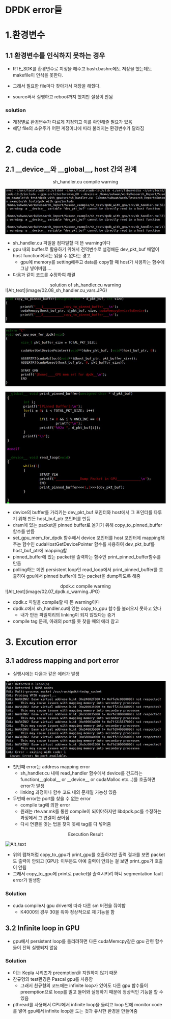 # DPDK error들

# 1.환경변수

## 1.1 환경변수를 인식하지 못하는 경우

* RTE_SDK를 환경변수로 지정을 해주고 bash.bashrc에도 저장을 했는데도 makefile이 인식을 못한다.

* 그래서 필요한 file마다 찾아가서 저장을 해줬다.
* source써서 실행하고 reboot까지 했지만 설정이 안됨



### solution

* 계정별로 환경변수가 다르게 지정되고 이를 확인해줄 필요가 있음
* 해당 file의 소유주가 어떤 계정이냐에 따라 불러지는 환경변수가 달라짐



# 2. cuda code

## 2.1 \_\_device\_\_와 \_\_global\_\_, host 간의 관계



<center> sh_handler.cu compile warning </center>

![Alt_text](image/02.07_sh_handler.cu_warning.JPG)

* sh_handler.cu 파일을 컴파일할 때 뜬 warning이다
* gpu 내의 buffer로 활용하기 위해서 전역변수로 설정해둔 dev_pkt_buf 배열이 host function에서는 읽을 수 없다는 경고
  * gpu에 memory를 setting해주고 data를 copy할 때 host가 사용하는 함수에 그냥 넣어버림....
* 다음과 같이 코드를 수정하여 해결



<center> solution of sh_handler.cu warning </center>
![Alt_text](image/02.08_sh_handler.cu_vars.JPG)

![Alt_text](image/02.08_sh_handler.cu_copy_to_pinned_buffer.JPG)

![Alt_text](image/02.08_sh_handler.cu_set_gpu_mem_add_get_ptr.JPG)

![Alt_text](image/02.08_sh_handler.cu_rest_code.JPG)

* device의 buffer를 가리키는 dev_pkt_buf 포인터와 host에서 그 포인터를 다루기 위해 만든 host_buf_ptr 포인터를 만듬
* dram에 있는 packet을 pinned buffer로 옮기기 위해 copy_to_pinned_buffer 함수를 만듬
* set_gpu_mem_for_dpdk 함수에서 device 포인터를 host 포인터에 mapping해주는 함수인 cudaHostGetDevicePointer 함수를 사용하여 dev_pkt_buf를 host_buf_ptr에 mapping함
* pinned_buffer에 있는 packet을 출력하는 함수인 print_pinned_buffer함수를 만듬
* polling하는 메인 persistent loop인 read_loop에서 print_pinned_buffer를 호출하여 gpu에서 pinned buffer에 있는 packet을 dump하도록 해줌



<center> dpdk.c compile warning </center>
![Alt_text](image/02.07_dpdk.c_warning.JPG)

* dpdk.c 파일을 compile할 때 뜬 warning이다
* dpdk.c에서 sh_handler.cu에 있는 copy_to_gpu 함수를 불러오지 못하고 있다
  * 내가 만든 파일끼리의 linking이 되지 않았다는 증거
* compile tag 문제, 아래의 port를 못 찾을 때의 에러 참고



# 3. Excution error

## 3.1 address mapping and port error

* 실행시에는 다음과 같은 에러가 발생

![Alt_text](image/02.13_excution_error.JPG)



* 첫번째 error는 address mapping error
  * sh_handler.cu 내에 read_handler 함수에서 device를 건드리는 function(\_\_global\_\_ or \_\_device\_\_ or cudaMalloc etc...)를 호출하면 error가 발생
  * linking 과정이나 함수 코드 내의 문제일 가능성 있음
* 두번째 error는 port를 찾을 수 없는 error
  * compile tag에 의한 error
  * 원래는 rte.var.mk를 통한 compile이 되어야하지만 libdpdk.pc를 수정하는 과정에서 그 연결이 끊어짐
  * 다시 연결을 잇는 법을 찾지 못해 tag를 다 넣어줌



<center>  Execution Result </center>

![Alt_text](C:/Users/김수환/AppData/Local/Packages/CanonicalGroupLimited.Ubuntu18.04onWindows_79rhkp1fndgsc/LocalState/rootfs/home/add/work/Research_Report/image/02.17_output.JPG)



* 위의 캡쳐처럼 copy_to_gpu가 print_gpu를 호출하지만 출력 결과를 보면 packet도 출력이 안되고 [GPU]: 이부분도 아예 출력이 안되는 걸 보면 print_gpu가 호출이 안됨
* 그래서 copy_to_gpu에 print로 packet을 출력시키려 하니 segmentation fault error가 발생함

### Solution

* cuda compile시 gpu driver에 따라 다른 sm 버젼을 줘야함
  * K4000의 경우 30을 줘야 정상적으로 제 기능을 함

## 3.2 Infinite loop in GPU

* gpu에서 persistent loop를 돌리려하면 다른 cudaMemcpy같은 gpu 관련 함수들이 전혀 실행되지 않음



### Solution

* 이는 Kepla 시리즈가 preemption을 지원하지 않기 때문
* 찬규형의 test환경은 Pascal gpu를 사용함
  * 그래서 찬규형의 코드에는 infinite loop가 있어도 다른 gpu 함수들이 preemption으로 loop를 밀고 들어와 실행하기 때문에 정상적인 기능을 할 수 있음
* pthread를 사용해서 CPU에서 infinite loop을 돌리고 loop 안에 monitor code를 넣어 gpu에서 infinite loop을 도는 것과 유사한 환경을 만들어줌